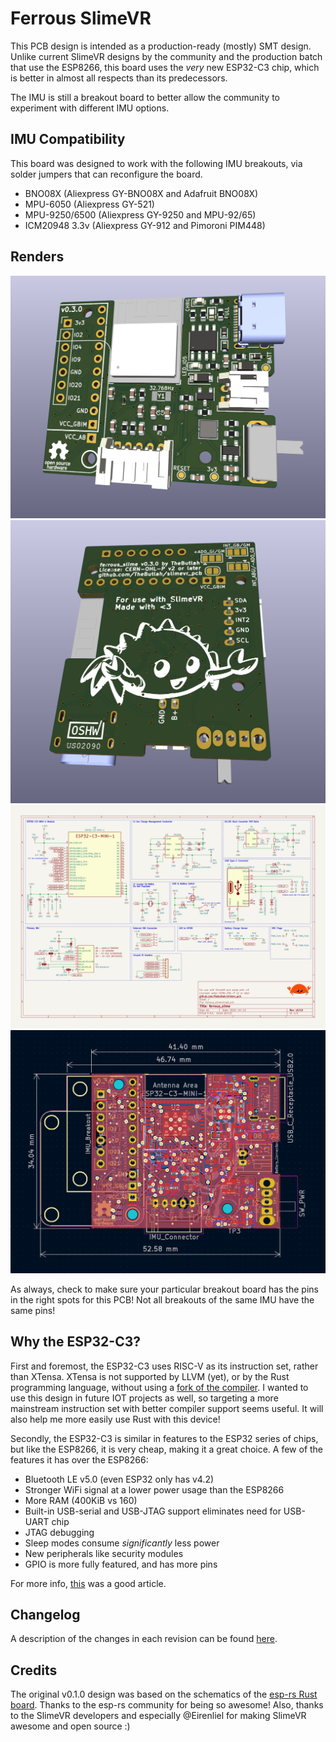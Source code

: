 # Ferrous SlimeVR
This PCB design is intended as a production-ready (mostly) SMT design. Unlike
current SlimeVR designs by the community and the production batch that use the
ESP8266, this board uses the *very* new ESP32-C3 chip, which is better in almost
all respects than its predecessors.

The IMU is still a breakout board to better allow the community to experiment
with different IMU options.

## IMU Compatibility
This board was designed to work with the following IMU breakouts, via solder
jumpers that can reconfigure the board.
- BNO08X (Aliexpress GY-BNO08X and Adafruit BNO08X)
- MPU-6050 (Aliexpress GY-521)
- MPU-9250/6500 (Aliexpress GY-9250 and MPU-92/65)
- ICM20948 3.3v (Aliexpress GY-912 and Pimoroni PIM448)

## Renders
![Front](renders/front.png)
![Back](renders/back.png)
![Schematic](schematic/ferrous_slime.svg)
![PCB](renders/pcb.png)

As always, check to make sure your particular breakout board has the pins in the
right spots for this PCB! Not all breakouts of the same IMU have the same pins!

## Why the ESP32-C3?
First and foremost, the ESP32-C3 uses RISC-V as its instruction set, rather than
XTensa. XTensa is not supported by LLVM (yet), or by the Rust programming language,
without using a [fork of the compiler](https://github.com/espressif/llvm-project).
I wanted to use this design in future IOT projects as well, so targeting a more
mainstream instruction set with better compiler support seems useful. It will also
help me more easily use Rust with this device!

Secondly, the ESP32-C3 is similar in features to the ESP32 series of chips, but like
the ESP8266, it is very cheap, making it a great choice. A few of the features it has
over the ESP8266:
- Bluetooth LE v5.0 (even ESP32 only has v4.2)
- Stronger WiFi signal at a lower power usage than the ESP8266
- More RAM (400KiB vs 160)
- Built-in USB-serial and USB-JTAG support eliminates need for USB-UART chip
- JTAG debugging
- Sleep modes consume *significantly* less power
- New peripherals like security modules
- GPIO is more fully featured, and has more pins

For more info, [this](https://hackaday.com/2021/02/08/hands-on-the-risc-v-esp32-c3-will-be-your-new-esp8266/)
was a good article.

## Changelog
A description of the changes in each revision can be found [here](CHANGELOG.md).

## Credits
The original v0.1.0 design was based on the schematics of the [esp-rs Rust board](https://github.com/esp-rs/esp-rust-board).
Thanks to the esp-rs community for being so awesome!
Also, thanks to the SlimeVR developers and especially @Eirenliel for making SlimeVR awesome and open source :)
